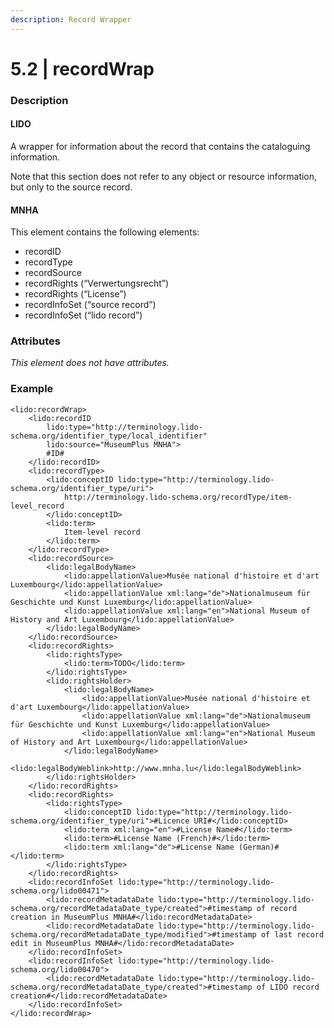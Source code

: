 ```yaml
---
description: Record Wrapper
---
```


# 5.2 \| recordWrap

### Description

#### LIDO

A wrapper for information about the record that contains the cataloguing information.

Note that this section does not refer to any object or resource information, but only to the source record.

#### MNHA

This element contains the following elements:

* recordID
* recordType
* recordSource
* recordRights \(“Verwertungsrecht”\)
* recordRights \(“License”\) 
* recordInfoSet \(“source record”\)
* recordInfoSet \(“lido record”\)

### Attributes

_This element does not have attributes._

### Example

```markup
<lido:recordWrap>
    <lido:recordID
        lido:type="http://terminology.lido-schema.org/identifier_type/local_identifier"
        lido:source="MuseumPlus MNHA">
        #ID#
    </lido:recordID>
    <lido:recordType>
        <lido:conceptID lido:type="http://terminology.lido-schema.org/identifier_type/uri">
            http://terminology.lido-schema.org/recordType/item-level_record
        </lido:conceptID>
        <lido:term>
            Item-level record
        </lido:term>
    </lido:recordType>
    <lido:recordSource>
        <lido:legalBodyName>
            <lido:appellationValue>Musée national d'histoire et d'art Luxembourg</lido:appellationValue>
            <lido:appellationValue xml:lang="de">Nationalmuseum für Geschichte und Kunst Luxemburg</lido:appellationValue>
            <lido:appellationValue xml:lang="en">National Museum of History and Art Luxembourg</lido:appellationValue>
        </lido:legalBodyName>
    </lido:recordSource>
    <lido:recordRights>
        <lido:rightsType>
            <lido:term>TODO</lido:term>
        </lido:rightsType>
        <lido:rightsHolder>
            <lido:legalBodyName>
                <lido:appellationValue>Musée national d'histoire et d'art Luxembourg</lido:appellationValue>
                <lido:appellationValue xml:lang="de">Nationalmuseum für Geschichte und Kunst Luxemburg</lido:appellationValue>
                <lido:appellationValue xml:lang="en">National Museum of History and Art Luxembourg</lido:appellationValue>
            </lido:legalBodyName>
            <lido:legalBodyWeblink>http://www.mnha.lu</lido:legalBodyWeblink>
        </lido:rightsHolder>
    </lido:recordRights>
    <lido:recordRights>
        <lido:rightsType>
            <lido:conceptID lido:type="http://terminology.lido-schema.org/identifier_type/uri">#Licence URI#</lido:conceptID>
            <lido:term xml:lang="en">#License Name#</lido:term>
            <lido:term>#License Name (French)#</lido:term>
            <lido:term xml:lang="de">#License Name (German)#</lido:term>
        </lido:rightsType>
    </lido:recordRights>
    <lido:recordInfoSet lido:type="http://terminology.lido-schema.org/lido00471">
        <lido:recordMetadataDate lido:type="http://terminology.lido-schema.org/recordMetadataDate_type/created">#timestamp of record creation in MuseumPlus MNHA#</lido:recordMetadataDate>
        <lido:recordMetadataDate lido:type="http://terminology.lido-schema.org/recordMetadataDate_type/modified">#timestamp of last record edit in MuseumPlus MNHA#</lido:recordMetadataDate>
    </lido:recordInfoSet>
    <lido:recordInfoSet lido:type="http://terminology.lido-schema.org/lido00470">
        <lido:recordMetadataDate lido:type="http://terminology.lido-schema.org/recordMetadataDate_type/created">#timestamp of LIDO record creation#</lido:recordMetadataDate>
    </lido:recordInfoSet>
</lido:recordWrap>
```

